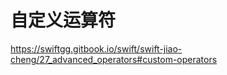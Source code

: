 # 自定义运算符

<https://swiftgg.gitbook.io/swift/swift-jiao-cheng/27_advanced_operators#custom-operators>
